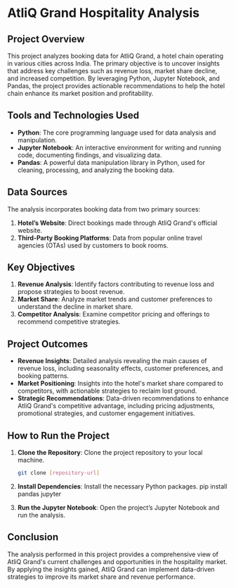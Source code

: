 # AtliQ Grand Hospitality Analysis

## Project Overview

This project analyzes booking data for AtliQ Grand, a hotel chain operating in various cities across India. The primary objective is to uncover insights that address key challenges such as revenue loss, market share decline, and increased competition. By leveraging Python, Jupyter Notebook, and Pandas, the project provides actionable recommendations to help the hotel chain enhance its market position and profitability.

## Tools and Technologies Used

- **Python**: The core programming language used for data analysis and manipulation.
- **Jupyter Notebook**: An interactive environment for writing and running code, documenting findings, and visualizing data.
- **Pandas**: A powerful data manipulation library in Python, used for cleaning, processing, and analyzing the booking data.

## Data Sources

The analysis incorporates booking data from two primary sources:

1. **Hotel’s Website**: Direct bookings made through AtliQ Grand's official website.
2. **Third-Party Booking Platforms**: Data from popular online travel agencies (OTAs) used by customers to book rooms.

## Key Objectives

1. **Revenue Analysis**: Identify factors contributing to revenue loss and propose strategies to boost revenue.
2. **Market Share**: Analyze market trends and customer preferences to understand the decline in market share.
3. **Competitor Analysis**: Examine competitor pricing and offerings to recommend competitive strategies.

## Project Outcomes

- **Revenue Insights**: Detailed analysis revealing the main causes of revenue loss, including seasonality effects, customer preferences, and booking patterns.
- **Market Positioning**: Insights into the hotel's market share compared to competitors, with actionable strategies to reclaim lost ground.
- **Strategic Recommendations**: Data-driven recommendations to enhance AtliQ Grand's competitive advantage, including pricing adjustments, promotional strategies, and customer engagement initiatives.

## How to Run the Project

1. **Clone the Repository**: Clone the project repository to your local machine.
   ```bash
   git clone [repository-url]

2. **Install Dependencies**: Install the necessary Python packages.
   pip install pandas jupyter

3. **Run the Jupyter Notebook**: Open the project’s Jupyter Notebook and run the analysis.

## Conclusion
The analysis performed in this project provides a comprehensive view of AtliQ Grand's current challenges and opportunities in the hospitality market. By applying the insights gained, AtliQ Grand can implement data-driven strategies to improve its market share and revenue performance.
